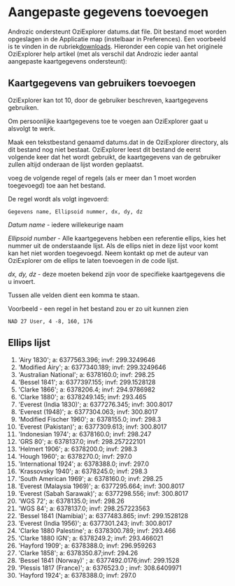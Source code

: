 # Aangepaste gegevens toevoegen

Androzic ondersteunt OziExplorer datums.dat file. Dit bestand moet worden opgeslagen in de Applicatie map (instelbaar in Preferences). Een voorbeeld is te vinden in de rubriek[downloads][1]. Hieronder een copie van het originele OziExplorer help artikel (met als verschil dat Androzic ieder aantal aangepaste kaartgegevens ondersteunt):

 [1]: ../../downloads.html

## Kaartgegevens van gebruikers toevoegen

OziExplorer kan tot 10, door de gebruiker beschreven, kaartgegevens gebruiken.

Om persoonlijke kaartgegevens toe te voegen aan OziExplorer gaat u alsvolgt te werk.

Maak een tekstbestand genaamd datums.dat in de OziExplorer directory, als dit bestand nog niet bestaat. OziExplorer leest dit bestand de eerst volgende keer dat het wordt gebruikt, de kaartgegevens van de gebruiker zullen altijd onderaan de lijst worden geplaatst.

voeg de volgende regel of regels (als er meer dan 1 moet worden toegevoegd) toe aan het bestand.

De regel wordt als volgt ingevoerd:

    Gegevens name, Ellipsoid nummer, dx, dy, dz
    

*Datum name* - iedere willekeurige naam

*Ellipsoid number* - Alle kaartgegevens hebben een referentie ellips, kies het nummer uit de onderstaande lijst. Als de ellips niet in deze lijst voor komt kan het niet worden toegevoegd. Neem kontakt op met de auteur van OziExplorer om de ellips te laten toevoegen in de code lijst.

*dx, dy, dz* - deze moeten bekend zijn voor de specifieke kaartgegevens die u invoert.

Tussen alle velden dient een komma te staan.

Voorbeeld - een regel in het bestand zou er zo uit kunnen zien

    NAD 27 User, 4 -8, 160, 176
     

## Ellips lijst

1.  'Airy 1830'; a: 6377563.396; invf: 299.3249646
2.  'Modified Airy'; a: 6377340.189; invf: 299.3249646
3.  'Australian National'; a: 6378160.0; invf: 298.25 
4.  'Bessel 1841'; a: 6377397.155; invf: 299.1528128
5.  'Clarke 1866'; a: 6378206.4; invf: 294.9786982
6.  'Clarke 1880'; a: 6378249.145; invf: 293.465
7.  'Everest (India 1830)'; a: 6377276.345; invf: 300.8017
8.  'Everest (1948)'; a: 6377304.063; invf: 300.8017
9.  'Modified Fischer 1960'; a: 6378155.0; invf: 298.3
10. 'Everest (Pakistan)'; a: 6377309.613; invf: 300.8017
11. 'Indonesian 1974'; a: 6378160.0; invf: 298.247
12. 'GRS 80'; a: 6378137.0; invf: 298.257222101
13. 'Helmert 1906'; a: 6378200.0; invf: 298.3
14. 'Hough 1960'; a: 6378270.0; invf: 297.0
15. 'International 1924'; a: 6378388.0; invf: 297.0
16. 'Krassovsky 1940'; a: 6378245.0; invf: 298.3
17. 'South American 1969'; a: 6378160.0; invf: 298.25
18. 'Everest (Malaysia 1969)'; a: 6377295.664; invf: 300.8017
19. 'Everest (Sabah Sarawak)'; a: 6377298.556; invf: 300.8017
20. 'WGS 72'; a: 6378135.0; invf: 298.26
21. 'WGS 84'; a: 6378137.0; invf: 298.257223563
22. 'Bessel 1841 (Namibia)'; a: 6377483.865; invf: 299.1528128
23. 'Everest (India 1956)'; a: 6377301.243; invf: 300.8017
24. 'Clarke 1880 Palestine'; a: 6378300.789; invf: 293.466 
25. 'Clarke 1880 IGN'; a: 6378249.2; invf: 293.466021
26. 'Hayford 1909'; a: 6378388.0; invf: 296.959263
27. 'Clarke 1858'; a: 6378350.87;invf: 294.26
28. 'Bessel 1841 (Norway)' ; a: 6377492.0176;invf: 299.1528
29. 'Plessis 1817 (France)'; a: 6376523.0 ; invf: 308.6409971
30. 'Hayford 1924'; a: 6378388.0; invf: 297.0